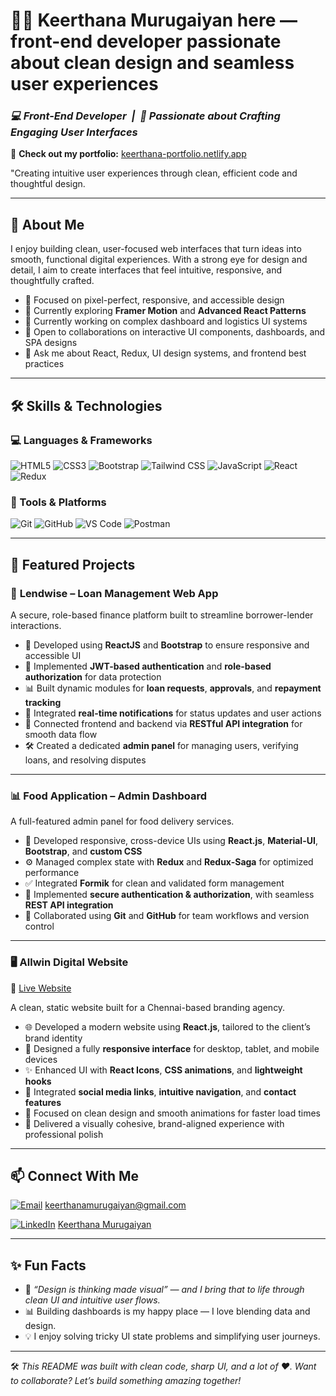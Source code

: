 # 👩‍💻 Keerthana Murugaiyan here — front-end developer passionate about clean design and seamless user experiences

### *💻 Front-End Developer  |  🎨 Passionate about Crafting Engaging User Interfaces*

🔗 **Check out my portfolio:** [keerthana-portfolio.netlify.app](https://keerthanamurugaiyan-44785.web.app/)

"Creating intuitive user experiences through clean, efficient code and thoughtful design.

---

## 🚀 About Me

I enjoy building clean, user-focused web interfaces that turn ideas into smooth, functional digital experiences. With a strong eye for design and detail, I aim to create interfaces that feel intuitive, responsive, and thoughtfully crafted.

- 🎯 Focused on pixel-perfect, responsive, and accessible design  
- 🌱 Currently exploring **Framer Motion** and **Advanced React Patterns**  
- 💼 Currently working on complex dashboard and logistics UI systems  
- 🤝 Open to collaborations on interactive UI components, dashboards, and SPA designs  
- 💬 Ask me about React, Redux, UI design systems, and frontend best practices  

---

## 🛠️ Skills & Technologies

### 💻 Languages & Frameworks
![HTML5](https://img.shields.io/badge/HTML5-%23E34F26.svg?style=flat&logo=html5&logoColor=white)
![CSS3](https://img.shields.io/badge/CSS3-%231572B6.svg?style=flat&logo=css3&logoColor=white)
![Bootstrap](https://img.shields.io/badge/Bootstrap-%23563D7C.svg?style=flat&logo=bootstrap&logoColor=white)
![Tailwind CSS](https://img.shields.io/badge/TailwindCSS-%230A0F25.svg?style=flat&logo=tailwind-css&logoColor=white)
![JavaScript](https://img.shields.io/badge/JavaScript-%23F7DF1E.svg?style=flat&logo=javascript&logoColor=black)
![React](https://img.shields.io/badge/React-%2361DAFB.svg?style=flat&logo=react&logoColor=black)
![Redux](https://img.shields.io/badge/Redux-%23764ABC.svg?style=flat&logo=redux&logoColor=white)

### 🧰 Tools & Platforms
![Git](https://img.shields.io/badge/Git-%23F05032.svg?style=flat&logo=git&logoColor=white)
![GitHub](https://img.shields.io/badge/GitHub-%23181717.svg?style=flat&logo=github&logoColor=white)
![VS Code](https://img.shields.io/badge/VSCode-%23007ACC.svg?style=flat&logo=visual-studio-code&logoColor=white)
![Postman](https://img.shields.io/badge/Postman-%23FF6C37.svg?style=flat&logo=postman&logoColor=white)

---

## 🌟 Featured Projects

### 🧾 **Lendwise – Loan Management Web App**

A secure, role-based finance platform built to streamline borrower-lender interactions.

* 🧱 Developed using **ReactJS** and **Bootstrap** to ensure responsive and accessible UI
* 🔐 Implemented **JWT-based authentication** and **role-based authorization** for data protection
* 📊 Built dynamic modules for **loan requests**, **approvals**, and **repayment tracking**
* 🔔 Integrated **real-time notifications** for status updates and user actions
* 🔗 Connected frontend and backend via **RESTful API integration** for smooth data flow
* 🛠️ Created a dedicated **admin panel** for managing users, verifying loans, and resolving disputes

---

### 📊 **Food Application – Admin Dashboard**

A full-featured admin panel for food delivery services.

* 🧩 Developed responsive, cross-device UIs using **React.js**, **Material-UI**, **Bootstrap**, and **custom CSS**
* ⚙️ Managed complex state with **Redux** and **Redux-Saga** for optimized performance
* ✅ Integrated **Formik** for clean and validated form management
* 🔐 Implemented **secure authentication & authorization**, with seamless **REST API integration**
* 🔁 Collaborated using **Git** and **GitHub** for team workflows and version control

---

### 🖥️ **Allwin Digital Website**

🔗 [Live Website](https://allwindigital-vadapalani.web.app/)

A clean, static website built for a Chennai-based branding agency.

* 🌐 Developed a modern website using **React.js**, tailored to the client’s brand identity
* 📱 Designed a fully **responsive interface** for desktop, tablet, and mobile devices
* ✨ Enhanced UI with **React Icons**, **CSS animations**, and **lightweight hooks**
* 🔗 Integrated **social media links**, **intuitive navigation**, and **contact features**
* 🎯 Focused on clean design and smooth animations for faster load times
* 🎨 Delivered a visually cohesive, brand-aligned experience with professional polish

---

## 📫 Connect With Me

[![Email](https://img.icons8.com/ios-glyphs/30/000000/new-post.png)](mailto:keerthanamurugaiyan@gmail.com)
 [keerthanamurugaiyan@gmail.com](mailto:keerthanamurugaiyan@gmail.com)

[![LinkedIn](https://img.icons8.com/ios-filled/30/0A66C2/linkedin.png)](https://www.linkedin.com/in/keerthana-murugaiyan)
 [Keerthana Murugaiyan](https://www.linkedin.com/in/keerthana-murugaiyan)

---

## ✨ Fun Facts

- 🎨 *“Design is thinking made visual” — and I bring that to life through clean UI and intuitive user flows.*  
- 📊 Building dashboards is my happy place — I love blending data and design.  
- 💡 I enjoy solving tricky UI state problems and simplifying user journeys.  

---

🛠 *This README was built with clean code, sharp UI, and a lot of ❤️. Want to collaborate? Let’s build something amazing together!*
